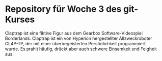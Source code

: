 # Repository für Woche 3 des git-Kurses

Claptrap ist eine fiktive Figur aus dem Gearbox Software-Videospiel Borderlands. Claptrap ist ein von Hyperion hergestellter Allzweckroboter CL4P-TP, der mit einer überbegeisterten Persönlichkeit programmiert wurde. Es prahlt häufig, drückt aber auch schwere Einsamkeit und Feigheit aus.
